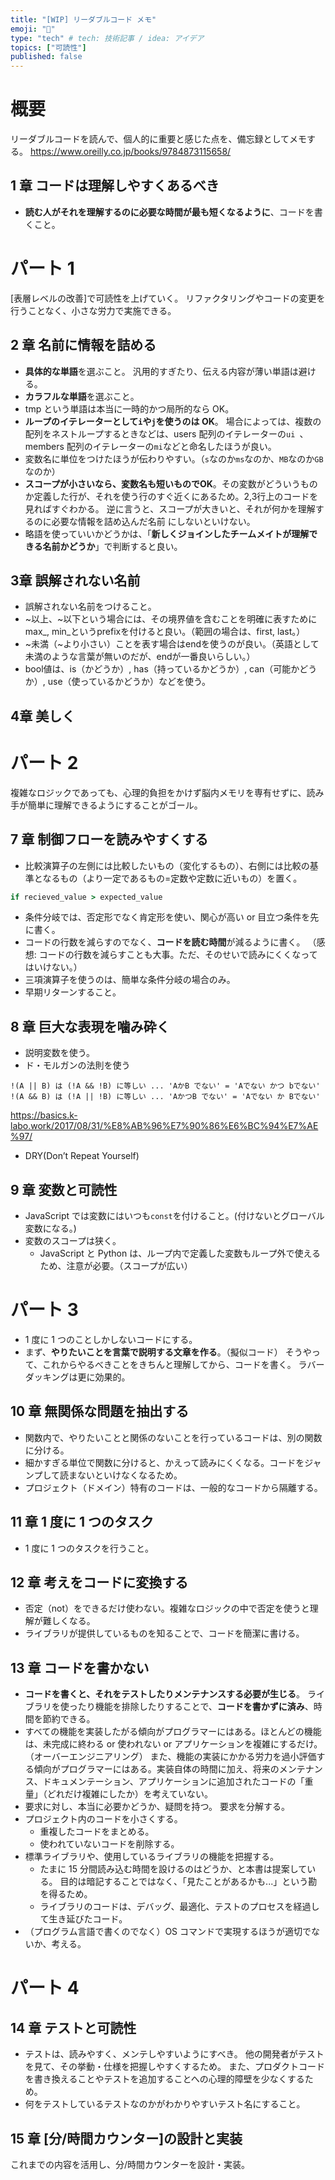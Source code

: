 ```yaml
---
title: "[WIP] リーダブルコード メモ"
emoji: "📑"
type: "tech" # tech: 技術記事 / idea: アイデア
topics: ["可読性"]
published: false
---
```


# 概要

リーダブルコードを読んで、個人的に重要と感じた点を、備忘録としてメモする。
https://www.oreilly.co.jp/books/9784873115658/

## 1 章 コードは理解しやすくあるべき

- **読む人がそれを理解するのに必要な時間が最も短くなるように**、コードを書くこと。

# パート 1

[表層レベルの改善]で可読性を上げていく。
リファクタリングやコードの変更を行うことなく、小さな労力で実施できる。

## 2 章 名前に情報を詰める

- **具体的な単語**を選ぶこと。
  汎用的すぎたり、伝える内容が薄い単語は避ける。
- **カラフルな単語**を選ぶこと。
- tmp という単語は本当に一時的かつ局所的なら OK。
- **ループのイテレーターとして`i`や`j`を使うのは OK**。
  場合によっては、複数の配列をネストループするときなどは、users 配列のイテレーターの`ui `、members 配列のイテレーターの`mi`などと命名したほうが良い。
- 変数名に単位をつけたほうが伝わりやすい。（`s`なのか`ms`なのか、`MB`なのか`GB`なのか）
- **スコープが小さいなら、変数名も短いものでOK**。その変数がどういうものか定義した行が、それを使う行のすぐ近くにあるため。2,3行上のコードを見ればすぐわかる。
  逆に言うと、スコープが大きいと、それが何かを理解するのに必要な情報を詰め込んだ名前 にしないといけない。
- 略語を使っていいかどうかは、「**新しくジョインしたチームメイトが理解できる名前かどうか**」で判断すると良い。

## 3章 誤解されない名前
- 誤解されない名前をつけること。
- ~以上、~以下という場合には、その境界値を含むことを明確に表すためにmax_, min_というprefixを付けると良い。（範囲の場合は、first, last。）
- ~未満（~より小さい）ことを表す場合はendを使うのが良い。（英語として未満のような言葉が無いのだが、endが一番良いらしい。）
- bool値は、is（かどうか）, has（持っているかどうか）, can（可能かどうか）, use（使っているかどうか）などを使う。

## 4章 美しく


# パート 2

複雑なロジックであっても、心理的負担をかけず脳内メモリを専有せずに、読み手が簡単に理解できるようにすることがゴール。

## 7 章 制御フローを読みやすくする

- 比較演算子の左側には比較したいもの（変化するもの）、右側には比較の基準となるもの（より一定であるもの=定数や定数に近いもの）を置く。

```ruby
if recieved_value > expected_value
```

- 条件分岐では、否定形でなく肯定形を使い、関心が高い or 目立つ条件を先に書く。
- コードの行数を減らすのでなく、**コードを読む時間**が減るように書く。
  （感想: コードの行数を減らすことも大事。ただ、そのせいで読みにくくなってはいけない。）
- 三項演算子を使うのは、簡単な条件分岐の場合のみ。
- 早期リターンすること。

## 8 章 巨大な表現を噛み砕く

- 説明変数を使う。
- ド・モルガンの法則を使う

```
!(A || B) は (!A && !B) に等しい ... 'AかB でない' = 'Aでない かつ bでない'
!(A && B) は (!A || !B) に等しい ... 'AかつB でない' = 'Aでない か Bでない'
```

https://basics.k-labo.work/2017/08/31/%E8%AB%96%E7%90%86%E6%BC%94%E7%AE%97/

- DRY(Don’t Repeat Yourself)

## 9 章 変数と可読性

- JavaScript では変数にはいつも`const`を付けること。(付けないとグローバル変数になる。)
- 変数のスコープは狭く。
  - JavaScript と Python は、ループ内で定義した変数もループ外で使えるため、注意が必要。（スコープが広い）

# パート 3

- 1 度に 1 つのことしかしないコードにする。
- まず、**やりたいことを言葉で説明する文章を作る**。（擬似コード）
  そうやって、これからやるべきことをきちんと理解してから、コードを書く。
  ラバーダッキングは更に効果的。

## 10 章 無関係な問題を抽出する

- 関数内で、やりたいことと関係のないことを行っているコードは、別の関数に分ける。
- 細かすぎる単位で関数に分けると、かえって読みにくくなる。コードをジャンプして読まないといけなくなるため。
- プロジェクト（ドメイン）特有のコードは、一般的なコードから隔離する。

## 11 章 1 度に 1 つのタスク

- 1 度に 1 つのタスクを行うこと。

## 12 章 考えをコードに変換する

- 否定（not）をできるだけ使わない。複雑なロジックの中で否定を使うと理解が難しくなる。
- ライブラリが提供しているものを知ることで、コードを簡潔に書ける。

## 13 章 コードを書かない

- **コードを書くと、それをテストしたりメンテナンスする必要が生じる**。
  ライブラリを使ったり機能を排除したりすることで、**コードを書かずに済み**、時間を節約できる。
- すべての機能を実装したがる傾向がプログラマーにはある。ほとんどの機能は、未完成に終わる or 使われない or アプリケーションを複雑にするだけ。（オーバーエンジニアリング）
  また、機能の実装にかかる労力を過小評価する傾向がプログラマーにはある。実装自体の時間に加え、将来のメンテナンス、ドキュメンテーション、アプリケーションに追加されたコードの「重量」（どれだけ複雑にしたか）を考えていない。
- 要求に対し、本当に必要かどうか、疑問を持つ。
  要求を分解する。
- プロジェクト内のコードを小さくする。
  - 重複したコードをまとめる。
  - 使われていないコードを削除する。
- 標準ライブラリや、使用しているライブラリの機能を把握する。
  - たまに 15 分間読み込む時間を設けるのはどうか、と本書は提案している。
    目的は暗記することではなく、「見たことがあるかも...」という勘を得るため。
  - ライブラリのコードは、デバッグ、最適化、テストのプロセスを経過して生き延びたコード。
- （プログラム言語で書くのでなく）OS コマンドで実現するほうが適切でないか、考える。

# パート 4

## 14 章 テストと可読性

- テストは、読みやすく、メンテしやすいようにすべき。
  他の開発者がテストを見て、その挙動・仕様を把握しやすくするため。
  また、プロダクトコードを書き換えることやテストを追加することへの心理的障壁を少なくするため。
- 何をテストしているテストなのかがわかりやすいテスト名にすること。

## 15 章 [分/時間カウンター]の設計と実装

これまでの内容を活用し、分/時間カウンターを設計・実装。
